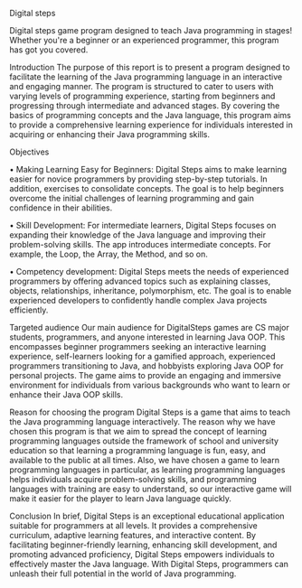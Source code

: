 Digital steps

Digital steps game program designed to teach Java programming in stages! Whether you're a beginner or an experienced programmer, this program has got you covered.


Introduction
The purpose of this report is to present a program designed to facilitate the learning of the Java programming language in an interactive and engaging manner. The program is structured to cater to users with varying levels of programming experience, starting from beginners and progressing through intermediate and advanced stages. By covering the basics of programming concepts and the Java language, this program aims to provide a comprehensive learning experience for individuals interested in acquiring or enhancing their Java programming skills.

Objectives

•	Making Learning Easy for Beginners: Digital Steps aims to make learning easier for novice programmers by providing step-by-step tutorials. In addition, exercises to consolidate concepts. The goal is to help beginners overcome the initial challenges of learning programming and gain confidence in their abilities.

•	Skill Development: For intermediate learners, Digital Steps focuses on expanding their knowledge of the Java language and improving their problem-solving skills. The app introduces intermediate concepts. For example, the Loop, the Array, the Method, and so on.

•	Competency development: Digital Steps meets the needs of experienced programmers by offering advanced topics such as explaining classes, objects, relationships, inheritance, polymorphism, etc. The goal is to enable experienced developers to confidently handle complex Java projects efficiently.

Targeted audience
Our main audience for DigitalSteps games are CS major students, programmers, and anyone interested in learning Java OOP. This encompasses beginner programmers seeking an interactive learning experience, self-learners looking for a gamified approach, experienced programmers transitioning to Java, and hobbyists exploring Java OOP for personal projects. The game aims to provide an engaging and immersive environment for individuals from various backgrounds who want to learn or enhance their Java OOP skills.

Reason for choosing the program
Digital Steps is a game that aims to teach the Java programming language interactively. The reason why we have chosen this program is that we aim to spread the concept of learning programming languages outside the framework of school and university education so that learning a programming language is fun, easy, and available to the public at all times. Also, we have chosen a game to learn programming languages in particular, as learning programming languages helps individuals acquire problem-solving skills, and programming languages with training are easy to understand, so our interactive game will make it easier for the player to learn Java language quickly.

Conclusion
In brief, Digital Steps is an exceptional educational application suitable for programmers at all levels. It provides a comprehensive curriculum, adaptive learning features, and interactive content. By facilitating beginner-friendly learning, enhancing skill development, and promoting advanced proficiency, Digital Steps empowers individuals to effectively master the Java language. With Digital Steps, programmers can unleash their full potential in the world of Java programming.
